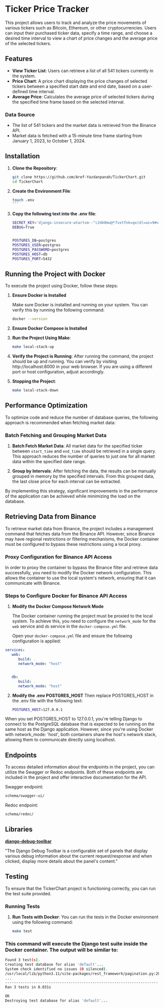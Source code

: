 # Ticker Price Tracker

This project allows users to track and analyze the price movements of various tickers such as Bitcoin, Ethereum, or other cryptocurrencies. Users can input their purchased ticker data, specify a time range, and choose a desired time interval to view a chart of price changes and the average price of the selected tickers.

## Features

- **View Ticker List**: Users can retrieve a list of all 541 tickers currently in the system.
- **Price Chart**: A price chart displaying the price changes of selected tickers between a specified start date and end date, based on a user-defined time interval.
- **Average Price**: Calculates the average price of selected tickers during the specified time frame based on the selected interval.

### Data Source
- The list of 541 tickers and the market data is retrieved from the Binance API.
- Market data is fetched with a 15-minute time frame starting from January 1, 2023, to October 1, 2024.

## Installation

1. **Clone the Repository**:
   ```bash
   git clone https://github.com/Aref-Yazdanpanah/TickerChart.git
   cd TickerChart

2. **Create the Environment File**:
   ````bash
   touch .env
   ```

3. **Copy the following text into the .env file**:
   ```bash
   SECRET_KEY='django-insecure-wtartsm--^c24k0mu@*7vxtfnk=qx(d(=ac=9#=d%z)b0xl$z#'
   DEBUG=True


   POSTGRES_DB=postgres
   POSTGRES_USER=postgres
   POSTGRES_PASSWORD=postgres
   POSTGRES_HOST=db
   POSTGRES_PORT=5432
   ```


## Running the Project with Docker

To execute the project using Docker, follow these steps:

1. **Ensure Docker is Installed**

   Make sure Docker is installed and running on your system. You can verify this by running the following command:

   ```bash
   docker --version
   ```
   
2. **Ensure Docker Compose is Installed**

3. **Run the Project Using Make**:
   ```bash
   make local-stack-up
   ```

4. **Verify the Project is Running**:
After running the command, the project should be up and running. You can verify by visiting http://localhost:8000 in your web browser. If you are using a different port or host configuration, adjust accordingly.

5. **Stopping the Project**:
   ```bash
   make local-stack-down
   ```


## Performance Optimization

To optimize code and reduce the number of database queries, the following approach is recommended when fetching market data:

### Batch Fetching and Grouping Market Data

1. **Batch Fetch Market Data**:
   All market data for the specified ticker between `start_time` and `end_time` should be retrieved in a single query. This approach reduces the number of queries to just one for all market data within the specified date range.

2. **Group by Intervals**:
   After fetching the data, the results can be manually grouped in memory by the specified intervals. From this grouped data, the last close price for each interval can be extracted.

By implementing this strategy, significant improvements in the performance of the application can be achieved while minimizing the load on the database.


## Retrieving Data from Binance

To retrieve market data from Binance, the project includes a management command that fetches data from the Binance API. However, since Binance may have regional restrictions or filtering mechanisms, the Docker container must be configured to bypass these restrictions using a local proxy.

### Proxy Configuration for Binance API Access

In order to proxy the container to bypass the Binance filter and retrieve data successfully, you need to modify the Docker network configuration. This allows the container to use the local system's network, ensuring that it can communicate with Binance.

### Steps to Configure Docker for Binance API Access

1. **Modify the Docker Compose Network Mode**

   The Docker container running the project must be proxied to the local system. To achieve this, you need to configure the `network_mode` for the `web` service and `db` service in the `docker-compose.yml` file.

   Open your `docker-compose.yml` file and ensure the following configuration is applied:

```yaml
services:
   web:
      build: .
      network_mode: "host"


   db:
      build: .
      network_mode: "host"

```

2. **Modify the .env POSTGRES_HOST**
Then replace POSTGRES_HOST in the .env file with the following text:
   ```bash
   POSTGRES_HOST=127.0.0.1
   ```

When you set POSTGRES_HOST to 127.0.0.1, you're telling Django to connect to the PostgreSQL database that is expected to be running on the same host as the Django application. However, since you're using Docker with network_mode: 'host', both containers share the host's network stack, allowing them to communicate directly using localhost.


## Endpoints

To access detailed information about the endpoints in the project, you can utilize the Swagger or Redoc endpoints. Both of these endpoints are included in the project and offer interactive documentation for the API.


Swagger endpoint:
   ```bash
   schema/swagger-ui/
   ```

Redoc endpoint:
   ```bash
   schema/redoc/
   ```


## Libraries

[**django-debug-toolbar**](https://django-debug-toolbar.readthedocs.io/en/latest/)

"The Django Debug Toolbar is a configurable set of panels that display various debug information about the current request/response and when clicked, display more details about the panel's content."


## Testing
To ensure that the TickerChart project is functioning correctly, you can run the test suite provided.

### Running Tests

1. **Run Tests with Docker**:
   You can run the tests in the Docker environment using the following command:

   ```bash
   make test

### This command will execute the Django test suite inside the Docker container. The output will be similar to:
   ```bash
   Found 3 test(s).
   Creating test database for alias 'default'...
   System check identified no issues (0 silenced).
   /usr/local/lib/python3.11/site-packages/rest_framework/pagination.py:207: UnorderedObjectListWarning: Pagination may yield inconsistent results with an unordered object_list: <class 'TickerChart.chartengine.models.Ticker'> QuerySet.
   ...
   ----------------------------------------------------------------------
   Ran 3 tests in 0.031s

   OK
   Destroying test database for alias 'default'...
   ```
